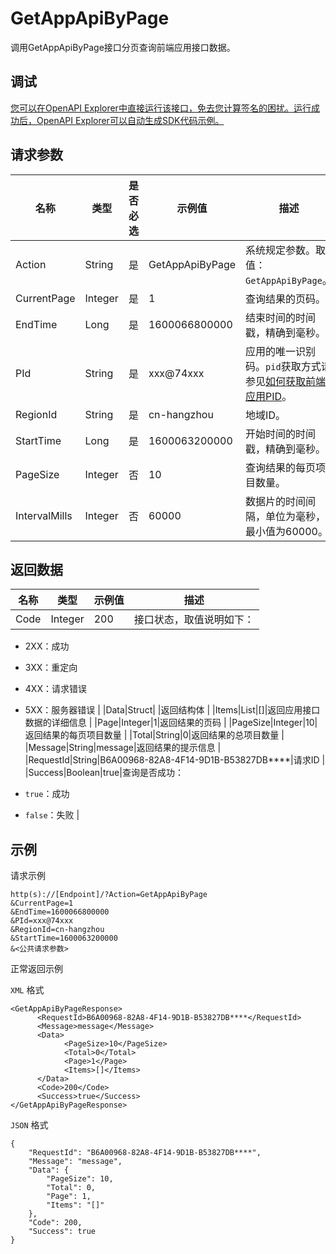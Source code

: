 # GetAppApiByPage

调用GetAppApiByPage接口分页查询前端应用接口数据。

## 调试

[您可以在OpenAPI Explorer中直接运行该接口，免去您计算签名的困扰。运行成功后，OpenAPI Explorer可以自动生成SDK代码示例。](https://api.aliyun.com/#product=ARMS&api=GetAppApiByPage&type=RPC&version=2019-08-08)

## 请求参数

|名称|类型|是否必选|示例值|描述|
|--|--|----|---|--|
|Action|String|是|GetAppApiByPage|系统规定参数。取值：`GetAppApiByPage`。 |
|CurrentPage|Integer|是|1|查询结果的页码。 |
|EndTime|Long|是|1600066800000|结束时间的时间戳，精确到毫秒。 |
|PId|String|是|xxx@74xxx|应用的唯一识别码。`pid`获取方式请参见[如何获取前端应用PID](https://help.aliyun.com/document_detail/93792.html#title-mu3-xcc-wdl)。 |
|RegionId|String|是|cn-hangzhou|地域ID。 |
|StartTime|Long|是|1600063200000|开始时间的时间戳，精确到毫秒。 |
|PageSize|Integer|否|10|查询结果的每页项目数量。 |
|IntervalMills|Integer|否|60000|数据片的时间间隔，单位为毫秒，最小值为60000。 |

## 返回数据

|名称|类型|示例值|描述|
|--|--|---|--|
|Code|Integer|200|接口状态，取值说明如下：

 -   2XX：成功
-   3XX：重定向
-   4XX：请求错误
-   5XX：服务器错误 |
|Data|Struct| |返回结构体 |
|Items|List|\[\]|返回应用接口数据的详细信息 |
|Page|Integer|1|返回结果的页码 |
|PageSize|Integer|10|返回结果的每页项目数量 |
|Total|String|0|返回结果的总项目数量 |
|Message|String|message|返回结果的提示信息 |
|RequestId|String|B6A00968-82A8-4F14-9D1B-B53827DB\*\*\*\*|请求ID |
|Success|Boolean|true|查询是否成功：

 -   `true`：成功
-   `false`：失败 |

## 示例

请求示例

```
http(s)://[Endpoint]/?Action=GetAppApiByPage
&CurrentPage=1
&EndTime=1600066800000
&PId=xxx@74xxx
&RegionId=cn-hangzhou
&StartTime=1600063200000
&<公共请求参数>
```

正常返回示例

`XML` 格式

```
<GetAppApiByPageResponse>
	  <RequestId>B6A00968-82A8-4F14-9D1B-B53827DB****</RequestId>
	  <Message>message</Message>
	  <Data>
		    <PageSize>10</PageSize>
		    <Total>0</Total>
		    <Page>1</Page>
		    <Items>[]</Items>
	  </Data>
	  <Code>200</Code>
	  <Success>true</Success>
</GetAppApiByPageResponse>
```

`JSON` 格式

```
{
    "RequestId": "B6A00968-82A8-4F14-9D1B-B53827DB****",
    "Message": "message",
    "Data": {
        "PageSize": 10,
        "Total": 0,
        "Page": 1,
        "Items": "[]"
    },
    "Code": 200,
    "Success": true
}
```

